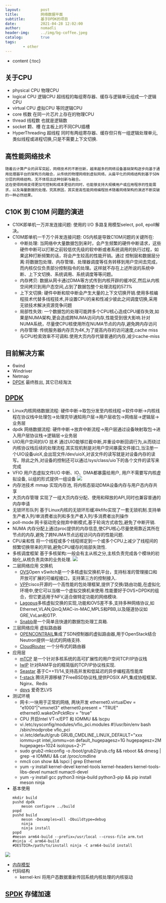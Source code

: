 ```yaml
---
layout:         post
title:          网络数据平面
subtitle:       基于DPDK的项目
date:           2021-04-28 12:02:00
author:         nomadli
header-img:     ../img/bg-coffee.jpeg
catalog:        true
tags:
        - other
---
```


* content
{:toc}

## 关于CPU
- physical CPU      物理CPU
- logical CPU       逻辑CPU  超线程的每组寄存器、缓存与逻辑单元组成一个逻辑CPU
- virtual CPU       虚拟CPU  等同逻辑CPU
- core              核数     在同一片芯片上存在的物理CPU
- thread            线程数    也就是逻辑数
- socket            颗、槽    在主板上的不同CPU插槽
- HyperThreading    超线程    同时有两组寄存器、缓存但只有一组逻辑处理单元, 类似线程或进程切换,只是不需要上下文切换.

## 高性能网络技术
    随着云计算产业的异军突起，网络技术的不断创新，越来越多的网络设备基础架构逐步向基于通用处理器平台的架构方向融合，从传统的物理网络到虚拟网络，从扁平化的网络结构到基于SDN分层的网络结构，无不体现出这种创新与融合。
    这在使得网络变得更加可控制和成本更低的同时，也能够支持大规模用户或应用程序的性能需求，以及海量数据的处理。究其原因，其实是高性能网络编程技术随着网络架构的演进不断突破的一种必然结果。

## C10K 到 C10M 问题的演进
- C10K即单机一万并发连接问题: 使用的 I/O 多路复用模型select, poll, epoll解决。
- C10M即单机一千万个并发连接问题: OS内核是导致C10M问题的关键所在:
    - 中断处理: 当网络中大量数据包到来时，会产生频繁的硬件中断请求，这些硬件中断可以打断之前较低优先级的软中断或者系统调用的执行过程，如果这种打断频繁的话，将会产生较高的性能开销。通过 控制层和数据层分离:将数据包处理、内存管理、处理器调度等任务转移到用户空间去完成，而内核仅仅负责部分控制指令的处理。这样就不存在上述所说的系统中断、上下文切换、系统调用、系统调度等等问题。
    - 内存拷贝: 数据从网卡通过DMA等方式传到内核开辟的缓冲区,然后从内核空间拷贝到用户态空间,占到了数据包整个处理流程的57.1%
    - 上下文切换: 硬件中断和软中断会产生大量的上下文切换开销.使用多核编程技术代替多线程技术,并设置CPU的亲和性减少彼此之间调度切换,采用无锁技术解决资源竞争问题
    - 局部性失效: 一个数据包的处理可能跨多个CPU核心造成CPU缓存失效,如果是NUMA架构,更会造成跨NUMA访问内存,性能受到很大影响.针对NUMA系统，尽量使CPU核使用所在NUMA节点的内存,避免跨内存访问
    - 内存管理: 传统服务器内存页为4K,为了提高内存的访问速度,cache miss与CPU检索效率不可调和.使用大页内存代替普通的内存,减少cache-miss

## 目前解决方案
- 6wind
- Windriver
- Netmap
- [DPDK](http://git.dpdk.org/) 最终胜出, 其它已经淘汰

## [DPDK](git://dpdk.org/dpdk)
- Linux内核网络数据流程:
    硬件中断->取包分发至内核线程->软件中断->内核线程在协议栈中处理包->处理完毕通知用户层->用户层收包->网络层->逻辑层->业务层
- dpdk 网络数据流程:
    硬件中断->放弃中断流程->用户层通过设备映射取包->进入用户层协议栈->逻辑层->业务层
- UIO用户空间的I/O 技术
    通过UIO能够拦截中断,并重设中断回调行为,从而绕过内核协议栈后续的处理流程.其实现机制是对用户空间暴露文件接口,当注册一个UIO设备uioX,会出现文件/dev/uioX,对该文件的读写就是对设备内存的读写。除此之外,对设备的控制还可以通过/sys/class/uio下的各个文件的读写来完成
- VFIO 用户态虚拟文件I/O
    中断、IO、DMA都暴露给用户, 用户不需要写内核虚拟设备, 以组的形式提供一组设备
![](../img/dpdk/01.jpg)
- 内存池技术 mmap 实现内存池, 将内核态驱动DMA设备内存与用户态内存共享
- 大页内存管理 实现了一组大页内存分配、使用和释放的API,同时也兼容普通的内存申请
- 无锁环形队列  基于Linux内核的无锁环形缓冲kfifo实现了一套无锁机制.支持单生产者入列/单消费者出列和多生产者入列/多消费者出列操作
- poll-mode 网卡驱动完全抛弃中断模式,基于轮询方式收包,避免了中断开销.
- NUMA 内存分配上通过proc提供的内存信息,使CPU核心尽量使用靠近其所在节点的内存,避免了跨NUMA节点远程访问内存的性能问题.
- CPU亲和性 将一个线程或多个线程绑定到一个或多个CPU上减少了线程间的频繁切换带来的开销,避免CPU缓存的局部失效性.
- 多核调度框架 基于多核架构:一般会有主从核之分,主核负责完成各个模块的初始化,从核负责具体的业务处理.
![](../img/dpdk/02.jpg)
- 二层网络应用 交换机
    - [OVS](https://github.com/openvswitch/ovs)Open vSwitch是一个多核虚拟交换机平台，支持标准的管理接口和开放可扩展的可编程接口，支持第三方的控制接入.
    - [VPP](https://wiki.fd.io/view/VPP)cisco开源的一个高性能的包处理框架,提供了交换/路由功能,在虚拟化环境中,使它可以当做一个虚拟交换机来使用.性能要好于OVS+DPDK的组合，但它更适用于NFV,适合做特定功能的网络模块.
    - [Lagopus](https://github.com/lagopus/lagopus)多核虚拟交换的实现,功能和OVS差不多,支持多种网络协议,如Ethernet,VLAN,QinQ,MAC-in-MAC,MPLS和PBB,以及隧道协议如GRE,VxLan和GTP.
    - [Snabb](https://github.com/SnabbCo/snabbswitch)是一个简单且快速的数据包处理工具箱.
- 三层网络应用 虚拟路由器
    - [OPENCONTRAIL](http://www.opencontrail.org)集成了SDN控制器的虚拟路由器,用于OpenStack结合Neutron提供一站式的网络支持.
    - [CloudRouter](https://cloudrouter.org) 一个分布式的路由器
- 应用层
    - [mTCP](https://github.com/eunyoung14/mtcp) 是一个针对多核系统的高可扩展性的用户空间TCP/IP协议栈
    - [IwIP](http://git.savannah.gnu.org/cgit/lwip) 针对RAM平台的精简版的TCP/IP协议栈实现.
    - [Seastar](http://www.seastar-project.org) 基于C++11/14,支持高并发和低延迟的异步编程高性能库
    - [f-stack](https://github.com/f-stack/f-stack) 腾讯开源移植了FreeBSD协议栈,提供POSIX API,集成协程框架、Nginx、Redis
    - [dpvs](https://github.com/iqiyi/dpvs) 爱奇艺LVS
- 测试环境
    - 网卡:一块用于正常的网络, 两块开发 ethernet0.virtualDev = "e1000"|"vmxnet3" ethernet0.present = "TRUE" ethernet0.wakeOnPcktRcv = "true"
    - CPU 开启Intel VT-x/EPT 和 IOMMU && lscpu
    - vi /etc/sysconfig/modules/vfio_pci.modules #!/usr/bin/env bash /sbin/modprobe vfio_pci
    - vi /etc/default/grub GRUB_CMDLINE_LINUX_DEFAULT="xxx iommu=pt intel_iommu=on default_hugepagesz=1G hugepagesz=2M hugepages=1024 isolcpus=2-7"
    - sudo grub2-mkconfig -o /boot/grub2/grub.cfg && reboot && dmesg | grep -e IOMMU && cat /proc/cmdline
    - nmcli con show && lspci | grep Ethernet
    - yum -y install kernel-devel kernel-tools kernel-headers kernel-tools-libs-devel numactl numactl-devel
    - yum -y install gcc python3 ninja-build python3-pip && pip install meson ninja
- 基本使用
    ```shell
    mkdir build
    pushd dpdk
        meson configure ../build
    popd
    pushd build
        meson -Dexamples=all -Dbuildtype=debug
        ninja
        ninja install
    popd
    #meson arm64-build --prefix=/usr/local --cross-file arm.txt
    #ninja -C arm64-build
    #DESTDIR=/path/to/install ninja -C arm64-build install
    ```
![](../img/dpdk/03.png)
- [内存模型](https://blog.csdn.net/majianting/article/details/104207201)
- 代码结构
    - kernel-kni 将用户态数据重新传回系统内核处理的内核驱动

## [SPDK](https://github.com/spdk/spdk) 存储加速